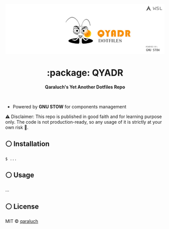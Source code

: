 <p align="center">
  <img src="https://raw.githubusercontent.com/qaraluch/qyadr/master/.pic/qyadr-logo.jpg" alt="qyadr logo" width="880" />
</p>

<h1 align="center">:package: QYADR</h1>

<p align="center">
 <b>Qaraluch's Yet Another Dotfiles Repo</b>
</p>

<br />

- Powered by **GNU STOW** for components management

:warning: Disclaimer:
This repo is published in good faith and for learning purpose only. The code is not production-ready, so any usage of it is strictly at your own risk :see_no_evil:.

## :white_circle: Installation

```
$ ...
```

## :white_circle: Usage

...

## :white_circle: License

MIT © [qaraluch](https://github.com/qaraluch)
